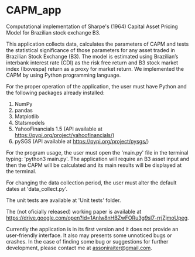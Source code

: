 # CAPM_app
Computational implementation of Sharpe's (1964) Capital Asset Pricing Model for Brazilian stock exchange B3.

This application collects data, calculates the parameters of CAPM and tests the statistical significance of those parameters for any asset traded in Brazilian Stock Exchange (B3). The model is estimated using Brazilian’s interbank interest rate (CDI) as the risk free return and B3 stock market index (Ibovespa) return as a proxy for market return.  We implemented the CAPM by using Python programming language.

For the proper operation of the application, the user must have Python and the following packages already installed:

1) NumPy
2) pandas
3) Matplotlib
4) Statsmodels
5) YahooFinancials 1.5 (API available at https://pypi.org/project/yahoofinancials/)
6) pySGS (API available at https://pypi.org/project/pysgs/)

For the program usage, the user must open the 'main.py' file in the terminal typing: 'python3 main.py'. The application will require an B3 asset input and then the CAPM will be calculated and its main results will be displayed at the terminal.

For changing the data collection period, the user must alter the default dates at 'data_collect.py'.

The unit tests are available at 'Unit tests' folder.

The (not oficially released) working paper is available at https://drive.google.com/open?id=1Anlw8nHBZwFORu3g9sl7-rrjZjmoUpeg.

Currently the application is in its first version and it does not provide an user-friendly interface. It also may presents some unnoticed bugs or crashes. In the case of finding some bug or suggestions for further development, please contact me at assoniraiter@gmail.com.
